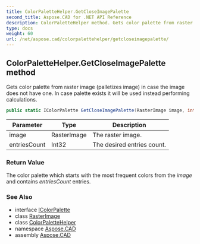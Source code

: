 ```yaml
---
title: ColorPaletteHelper.GetCloseImagePalette
second_title: Aspose.CAD for .NET API Reference
description: ColorPaletteHelper method. Gets color palette from raster image palletizes image in case the image does not have one. In case palette exists it will be used instead performing calculations
type: docs
weight: 60
url: /net/aspose.cad/colorpalettehelper/getcloseimagepalette/
---
```

## ColorPaletteHelper.GetCloseImagePalette method

Gets color palette from raster image (palletizes image) in case the image does not have one. In case palette exists it will be used instead performing calculations.

```csharp
public static IColorPalette GetCloseImagePalette(RasterImage image, int entriesCount)
```

| Parameter | Type | Description |
| --- | --- | --- |
| image | RasterImage | The raster image. |
| entriesCount | Int32 | The desired entries count. |

### Return Value

The color palette which starts with the most frequent colors from the *image* and contains *entriesCount* entries.

### See Also

* interface [IColorPalette](../../icolorpalette/)
* class [RasterImage](../../rasterimage/)
* class [ColorPaletteHelper](../)
* namespace [Aspose.CAD](../../colorpalettehelper/)
* assembly [Aspose.CAD](../../../)


